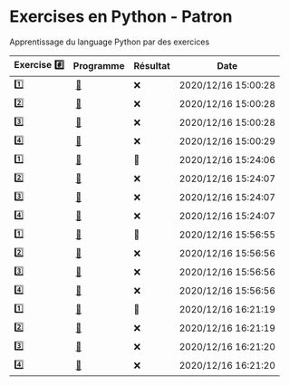 # Exercises en Python - Patron

Apprentissage du language Python par des exercices

|  Exercise :hash:  |  Programme | Résultat | Date |
|-------------------|------------|----------|------|
| :one: | [:bookmark:](01/programme.py) | :x: | 2020/12/16 15:00:28 |
| :two: | [:bookmark:](02/programme.py) | :x: | 2020/12/16 15:00:28 |
| :three: | [:bookmark:](03/programme.py) | :x: | 2020/12/16 15:00:28 |
| :four: | [:bookmark:](04/programme.py) | :x: | 2020/12/16 15:00:29 |
| :one: | [:bookmark:](01/programme.py) | :tada: | 2020/12/16 15:24:06 |
| :two: | [:bookmark:](02/programme.py) | :x: | 2020/12/16 15:24:07 |
| :three: | [:bookmark:](03/programme.py) | :x: | 2020/12/16 15:24:07 |
| :four: | [:bookmark:](04/programme.py) | :x: | 2020/12/16 15:24:07 |
| :one: | [:bookmark:](01/programme.py) | :tada: | 2020/12/16 15:56:55 |
| :two: | [:bookmark:](02/programme.py) | :x: | 2020/12/16 15:56:56 |
| :three: | [:bookmark:](03/programme.py) | :x: | 2020/12/16 15:56:56 |
| :four: | [:bookmark:](04/programme.py) | :x: | 2020/12/16 15:56:56 |
| :one: | [:bookmark:](01/programme.py) | :tada: | 2020/12/16 16:21:19 |
| :two: | [:bookmark:](02/programme.py) | :x: | 2020/12/16 16:21:19 |
| :three: | [:bookmark:](03/programme.py) | :x: | 2020/12/16 16:21:20 |
| :four: | [:bookmark:](04/programme.py) | :x: | 2020/12/16 16:21:20 |
